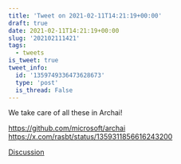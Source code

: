 ```yaml
---
title: 'Tweet on 2021-02-11T14:21:19+00:00'
draft: true
date: 2021-02-11T14:21:19+00:00
slug: '202102111421'
tags:
  - tweets
is_tweet: true
tweet_info:
  id: '1359749336473628673'
  type: 'post'
  is_thread: False
---
```




We take care of all these in Archai!

<https://github.com/microsoft/archai> <https://x.com/rasbt/status/1359311856616243200>

[Discussion](https://x.com/sytelus/status/1359749336473628673)
